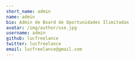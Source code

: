 ```yaml
---
short_name: admin
name: admin
bio: Admin de Board de Oportunidades Ilimitadas
avatar: /img/author/sse.jpg
username: admin
github: lucfreelance
twitter: lucfreelance
email: lucfreelance@gmail.com
---
```

